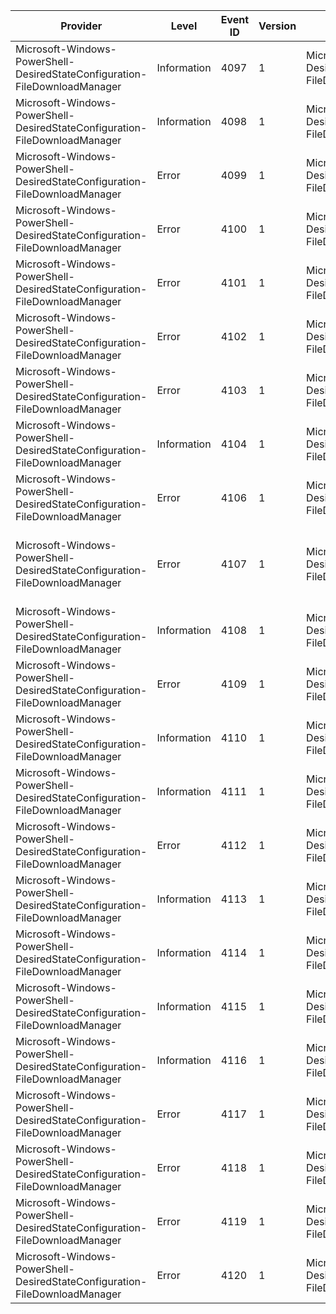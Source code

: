 Provider                                                                    |  Level        |  Event ID  |  Version  |  Channel                                                                                 |  Task                                     |  Opcode  |  Keyword  |  Message
----------------------------------------------------------------------------|---------------|------------|-----------|------------------------------------------------------------------------------------------|-------------------------------------------|----------|-----------|-----------------------------------------------------------------------------------------------------------------
Microsoft-Windows-PowerShell-DesiredStateConfiguration-FileDownloadManager  |  Information  |  4097      |  1        |  Microsoft-Windows-PowerShell-DesiredStateConfiguration-FileDownloadManager/Operational  |  Validate request in FileDownloadManager  |          |           |  Error
Microsoft-Windows-PowerShell-DesiredStateConfiguration-FileDownloadManager  |  Information  |  4098      |  1        |  Microsoft-Windows-PowerShell-DesiredStateConfiguration-FileDownloadManager/Operational  |  Download request in FileDownloadManager  |          |           |  Error
Microsoft-Windows-PowerShell-DesiredStateConfiguration-FileDownloadManager  |  Error        |  4099      |  1        |  Microsoft-Windows-PowerShell-DesiredStateConfiguration-FileDownloadManager/Operational  |  Download request in FileDownloadManager  |          |           |  File {FileName} not found.
Microsoft-Windows-PowerShell-DesiredStateConfiguration-FileDownloadManager  |  Error        |  4100      |  1        |  Microsoft-Windows-PowerShell-DesiredStateConfiguration-FileDownloadManager/Operational  |  Validate request in FileDownloadManager  |          |           |  The checksum in file {FileName} is malformed.
Microsoft-Windows-PowerShell-DesiredStateConfiguration-FileDownloadManager  |  Error        |  4101      |  1        |  Microsoft-Windows-PowerShell-DesiredStateConfiguration-FileDownloadManager/Operational  |  Download request in FileDownloadManager  |          |           |  The specified credentials are not authorized to retrieve the file {FileName}.
Microsoft-Windows-PowerShell-DesiredStateConfiguration-FileDownloadManager  |  Error        |  4102      |  1        |  Microsoft-Windows-PowerShell-DesiredStateConfiguration-FileDownloadManager/Operational  |  Download request in FileDownloadManager  |          |           |  Cannot read file {FileName}.
Microsoft-Windows-PowerShell-DesiredStateConfiguration-FileDownloadManager  |  Error        |  4103      |  1        |  Microsoft-Windows-PowerShell-DesiredStateConfiguration-FileDownloadManager/Operational  |  Validate request in FileDownloadManager  |          |           |  Cannot read checksum content from file {FileName}.
Microsoft-Windows-PowerShell-DesiredStateConfiguration-FileDownloadManager  |  Information  |  4104      |  1        |  Microsoft-Windows-PowerShell-DesiredStateConfiguration-FileDownloadManager/Debug        |  Validate request in FileDownloadManager  |          |           |  Generated checksum {Checksum} for file {FileName}.
Microsoft-Windows-PowerShell-DesiredStateConfiguration-FileDownloadManager  |  Error        |  4106      |  1        |  Microsoft-Windows-PowerShell-DesiredStateConfiguration-FileDownloadManager/Operational  |  Validate request in FileDownloadManager  |          |           |  Failed to generate checksum for file {FileName}.
Microsoft-Windows-PowerShell-DesiredStateConfiguration-FileDownloadManager  |  Error        |  4107      |  1        |  Microsoft-Windows-PowerShell-DesiredStateConfiguration-FileDownloadManager/Operational  |  Validate request in FileDownloadManager  |          |           |  Generated checksum {GeneratedChecksum} does not match expected checksum {ExpectedChecksum} for file {FileName}.
Microsoft-Windows-PowerShell-DesiredStateConfiguration-FileDownloadManager  |  Information  |  4108      |  1        |  Microsoft-Windows-PowerShell-DesiredStateConfiguration-FileDownloadManager/Operational  |  Validate request in FileDownloadManager  |          |           |  Validated checksum for file {FileName}.
Microsoft-Windows-PowerShell-DesiredStateConfiguration-FileDownloadManager  |  Error        |  4109      |  1        |  Microsoft-Windows-PowerShell-DesiredStateConfiguration-FileDownloadManager/Operational  |  Validate request in FileDownloadManager  |          |           |  Failed to validate checksum for file {FileName}.
Microsoft-Windows-PowerShell-DesiredStateConfiguration-FileDownloadManager  |  Information  |  4110      |  1        |  Microsoft-Windows-PowerShell-DesiredStateConfiguration-FileDownloadManager/Debug        |  Validate request in FileDownloadManager  |          |           |  Skipping checksum validation for file {FileName}.
Microsoft-Windows-PowerShell-DesiredStateConfiguration-FileDownloadManager  |  Information  |  4111      |  1        |  Microsoft-Windows-PowerShell-DesiredStateConfiguration-FileDownloadManager/Operational  |  Download request in FileDownloadManager  |          |           |  Downloaded file {SourceFile} to {DestFile}.
Microsoft-Windows-PowerShell-DesiredStateConfiguration-FileDownloadManager  |  Error        |  4112      |  1        |  Microsoft-Windows-PowerShell-DesiredStateConfiguration-FileDownloadManager/Operational  |  Download request in FileDownloadManager  |          |           |  Unable to download file {FileName}. Giving up.
Microsoft-Windows-PowerShell-DesiredStateConfiguration-FileDownloadManager  |  Information  |  4113      |  1        |  Microsoft-Windows-PowerShell-DesiredStateConfiguration-FileDownloadManager/Operational  |  Download request in FileDownloadManager  |          |           |  Unable to download file {FileName}. Will retry.
Microsoft-Windows-PowerShell-DesiredStateConfiguration-FileDownloadManager  |  Information  |  4114      |  1        |  Microsoft-Windows-PowerShell-DesiredStateConfiguration-FileDownloadManager/Operational  |  Download request in FileDownloadManager  |          |           |  File {FileName} is up to date.
Microsoft-Windows-PowerShell-DesiredStateConfiguration-FileDownloadManager  |  Information  |  4115      |  1        |  Microsoft-Windows-PowerShell-DesiredStateConfiguration-FileDownloadManager/Operational  |  Download request in FileDownloadManager  |          |           |  File {FileName} needs to be updated.
Microsoft-Windows-PowerShell-DesiredStateConfiguration-FileDownloadManager  |  Information  |  4116      |  1        |  Microsoft-Windows-PowerShell-DesiredStateConfiguration-FileDownloadManager/Operational  |  Download request in FileDownloadManager  |          |           |  File share {FileName} was mapped using the specified credentials.
Microsoft-Windows-PowerShell-DesiredStateConfiguration-FileDownloadManager  |  Error        |  4117      |  1        |  Microsoft-Windows-PowerShell-DesiredStateConfiguration-FileDownloadManager/Operational  |  Download request in FileDownloadManager  |          |           |  Could not map file share {FileName} using the specified credentials.
Microsoft-Windows-PowerShell-DesiredStateConfiguration-FileDownloadManager  |  Error        |  4118      |  1        |  Microsoft-Windows-PowerShell-DesiredStateConfiguration-FileDownloadManager/Operational  |  Validate request in FileDownloadManager  |          |           |  Error in executing {ExceptionSeen}.
Microsoft-Windows-PowerShell-DesiredStateConfiguration-FileDownloadManager  |  Error        |  4119      |  1        |  Microsoft-Windows-PowerShell-DesiredStateConfiguration-FileDownloadManager/Operational  |  Download request in FileDownloadManager  |          |           |  Error in executing {ExceptionSeen}.
Microsoft-Windows-PowerShell-DesiredStateConfiguration-FileDownloadManager  |  Error        |  4120      |  1        |  Microsoft-Windows-PowerShell-DesiredStateConfiguration-FileDownloadManager/Operational  |  Download request in FileDownloadManager  |          |           |  The file name {FileName} is invalid.